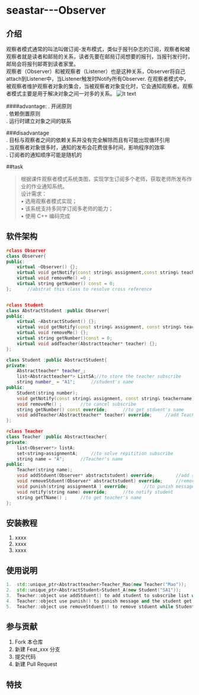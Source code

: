 # seastar---Observer

## 介绍
观察者模式通常的叫法叫做订阅-发布模式，类似于报刊杂志的订阅，观察者和被观察者就是读者和邮局的关系，读者先要在邮局订阅想要的报刊，当报刊发行时，邮局会将报刊邮寄到读者家里。  
观察者（Observer）和被观察者（Listener）也是这种关系，Observer将自己attach到Listener中，当Listener触发时Notify所有Observer.
在观察者模式中，被观察者维护观察者对象的集合，当被观察者对象变化时，它会通知观察者。观察者模式主要是用于解决对象之间一对多的关系。
![lt text](https://images2015.cnblogs.com/blog/765168/201608/765168-20160814144941875-41772080.png "Class SketchMap")  

####advantage:
. 开闭原则  
. 依赖倒置原则  
. 运行时建立对象之间的联系  

###disadvantage  
. 目标与观察者之间的依赖关系并没有完全解除而且有可能出现循环引用  
. 当观察者对象很多时，通知的发布会花费很多时间，影响程序的效率  
. 订阅者的通知顺序可能是随机的  

##task  
>根据课件观察者模式系统类图，实现学生订阅多个老师，获取老师所发布作业的作业通知系统。  
>设计需求：  
>• 选用观察者模式实现；  
>• 该系统支持多同学订阅多老师的能力；  
>• 使用 C++ 编码完成  

## 软件架构
```C++
#class Observer  
class Observer{  
public:  
	virtual ~Observer() {};  
	virtual void getNotify(const string& assignment,const string& teachername)=0 ;  
	virtual void removeMe() =0 ;  
	virtual string getNumber() const = 0;  
};      //abstrat this class to resolve cross reference  


#class Student  
class AbstractStudent :public Observer{  
public:  
	virtual ~AbstractStudent() {};  
	virtual void getNotify(const string& assignment, const string& teachername) {};  
	virtual void removeMe() {};  
	virtual string getNumber()const = 0;  
	virtual void addTeacher(Abstractteacher* teacher) {};  
};  

class Student :public AbstractStudent{  
private:  
	Abstractteacher* teacher_;  
	list<Abstractteacher*> ListSA;//to store the teacher subscribe  
	string number_ = "A1";      //student's name  
public:  
	Student(string number);  
	void getNotify(const string& assignment, const string& teachername) override;       //to get notify  
	void removeMe() ;       //to cancel subscribe  
	string getNumber() const override;      //to get stduent's name  
	void addTeacher(Abstractteacher* teacher) override;     //add Teacher to subscribe list  
};  

#class Teacher  
class Teacher :public Abstractteacher{  
private:  
	list<Observer*> listA;  
	set<string>assignmentA;     //to solve repitition subscribe  
	string name = "A";      //Teacher's name  
public:  
	Teacher(string name);  
	void addStduent(Observer* abstractstudent) override;        //add student to subscribe list  
	void removeStduent(Observer* abstractstudent) override;     //remove stduent on the subscribe list  
	void punish(string assignmentA ) override;      //to punish message  
	void notify(string name) override;      //to notify student  
	string getTName() ;     //to get teacher's name  
};
```
## 安装教程

1.  xxxx
2.  xxxx
3.  xxxx

## 使用说明
```C++
1.  std::unique_ptr<Abstractteacher>Teacher_Mao(new Teacher("Mao"));        //use auto_ptr to create an Teacher::object  
2.  std::unique_ptr<AbstractStudent>Student_A(new Student("SA1"));      //use auto_ptr to create an Student::object  
3.  Teacher::object use addStduent() to add student to subscribe list while Student::object use addTeacher()  
4.  Teacher::object use punish() to punish message and the student get it  
5.  Teacher::object use removeStduent() to remove stduent while Student::object use removeMe() to cancel subscribe  
```
## 参与贡献

1.  Fork 本仓库
2.  新建 Feat_xxx 分支
3.  提交代码
4.  新建 Pull Request


## 特技
